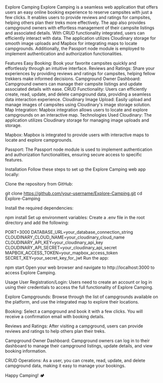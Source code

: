 Explore Camping
Explore Camping is a seamless web application that offers users an easy online booking experience to reserve campsites with just a few clicks. It enables users to provide reviews and ratings for campsites, helping others plan their treks more effectively. The app also provides campground owners with effortless management of their campsite listings and associated details. With CRUD functionality integrated, users can efficiently interact with data. The application utilizes Cloudinary storage for smooth image uploads and Mapbox for integrating maps to locate campgrounds. Additionally, the Passport node module is employed to implement authentication and authorization functionalities.

Features
Easy Booking: Book your favorite campsites quickly and effortlessly through an intuitive interface.
Reviews and Ratings: Share your experiences by providing reviews and ratings for campsites, helping fellow trekkers make informed decisions.
Campground Owner Dashboard: Campground owners can manage their campsite listings and update associated details with ease.
CRUD Functionality: Users can efficiently create, read, update, and delete campground data, providing a seamless data interaction experience.
Cloudinary Image Upload: Easily upload and manage images of campsites using Cloudinary's image storage solution.
Map Integration: Mapbox integration allows users to locate and explore campgrounds on an interactive map.
Technologies Used
Cloudinary: The application utilizes Cloudinary storage for managing image uploads and storage.

Mapbox: Mapbox is integrated to provide users with interactive maps to locate and explore campgrounds.

Passport: The Passport node module is used to implement authentication and authorization functionalities, ensuring secure access to specific features.

Installation
Follow these steps to set up the Explore Camping web app locally:

Clone the repository from GitHub:

git clone https://github.com/your-username/Explore-Camping.git 
cd Explore-Camping

Install the required dependencies:

npm install
Set up environment variables: Create a .env file in the root directory and add the following:

PORT=3000
DATABASE_URL=your_database_connection_string
CLOUDINARY_CLOUD_NAME=your_cloudinary_cloud_name
CLOUDINARY_API_KEY=your_cloudinary_api_key
CLOUDINARY_API_SECRET=your_cloudinary_api_secret
MAPBOX_ACCESS_TOKEN=your_mapbox_access_token
SECRET_KEY=your_secret_key_for_jwt
Run the app:

npm start
Open your web browser and navigate to http://localhost:3000 to access Explore Camping.

Usage
User Registration/Login: Users need to create an account or log in using their credentials to access the full functionality of Explore Camping.

Explore Campgrounds: Browse through the list of campgrounds available on the platform, and use the integrated map to explore their locations.

Booking: Select a campground and book it with a few clicks. You will receive a confirmation email with booking details.

Reviews and Ratings: After visiting a campground, users can provide reviews and ratings to help others plan their treks.

Campground Owner Dashboard: Campground owners can log in to their dashboard to manage their campground listings, update details, and view booking information.

CRUD Operations: As a user, you can create, read, update, and delete campground data, making it easy to manage your bookings.

Happy Camping! 🏕️

